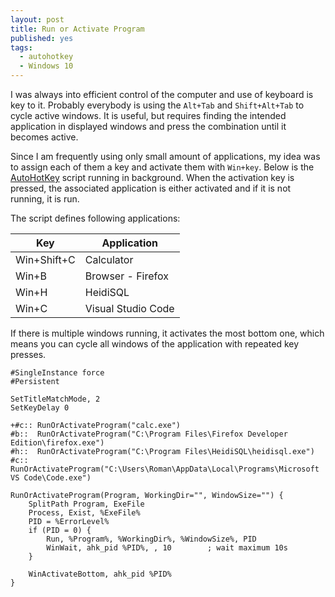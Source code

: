 ```yaml
---
layout: post
title: Run or Activate Program
published: yes
tags:
  - autohotkey
  - Windows 10
---
```

I was always into efficient control of the computer and use of keyboard is key to it. Probably everybody is using the `Alt+Tab` and `Shift+Alt+Tab` to cycle active windows. It is useful, but requires finding the intended application in displayed windows and press the combination until it becomes active.

Since I am frequently using only small amount of applications, my idea was to assign each of them a key and activate them with `Win+key`. Below is the [AutoHotKey][1] script running in background. When the activation key is pressed, the associated application is either activated and if it is not running, it is run.

The script defines following applications:

| Key         | Application        |
| ----------- | ------------------ |
| Win+Shift+C | Calculator         |
| Win+B       | Browser - Firefox  |
| Win+H       | HeidiSQL           |
| Win+C       | Visual Studio Code |

If there is multiple windows running, it activates the most bottom one, which means you can cycle all windows of the application with repeated key presses.

```
#SingleInstance force
#Persistent

SetTitleMatchMode, 2
SetKeyDelay 0

+#c:: RunOrActivateProgram("calc.exe")
#b::  RunOrActivateProgram("C:\Program Files\Firefox Developer Edition\firefox.exe")
#h::  RunOrActivateProgram("C:\Program Files\HeidiSQL\heidisql.exe")
#c::  RunOrActivateProgram("C:\Users\Roman\AppData\Local\Programs\Microsoft VS Code\Code.exe")

RunOrActivateProgram(Program, WorkingDir="", WindowSize="") {
    SplitPath Program, ExeFile
    Process, Exist, %ExeFile%
    PID = %ErrorLevel%
    if (PID = 0) {
        Run, %Program%, %WorkingDir%, %WindowSize%, PID
        WinWait, ahk_pid %PID%, , 10        ; wait maximum 10s
    }

    WinActivateBottom, ahk_pid %PID%
}
```

[1]: https://www.autohotkey.com/
